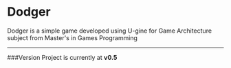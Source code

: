 # Dodger
Dodger is a simple game developed using U-gine for Game Architecture subject from Master's in Games Programming
___

###Version
Project is currently at **v0.5**
